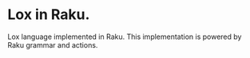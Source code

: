 # Lox in Raku.
Lox language implemented in Raku.
This implementation is powered by Raku grammar and actions.
